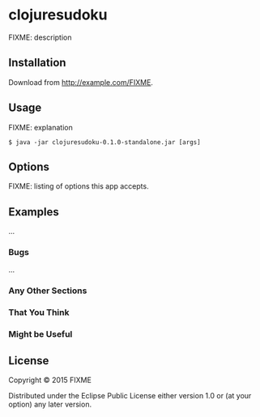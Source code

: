 # clojuresudoku

FIXME: description

## Installation

Download from http://example.com/FIXME.

## Usage

FIXME: explanation

    $ java -jar clojuresudoku-0.1.0-standalone.jar [args]

## Options

FIXME: listing of options this app accepts.

## Examples

...

### Bugs

...

### Any Other Sections
### That You Think
### Might be Useful

## License

Copyright © 2015 FIXME

Distributed under the Eclipse Public License either version 1.0 or (at
your option) any later version.
